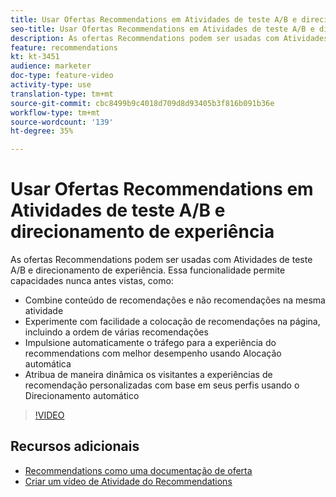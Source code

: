 ```yaml
---
title: Usar Ofertas Recommendations em Atividades de teste A/B e direcionamento de experiência
seo-title: Usar Ofertas Recommendations em Atividades de teste A/B e direcionamento de experiência no Adobe Target
description: As ofertas Recommendations podem ser usadas com Atividades de teste A/B e direcionamento de experiência.
feature: recommendations
kt: kt-3451
audience: marketer
doc-type: feature-video
activity-type: use
translation-type: tm+mt
source-git-commit: cbc8499b9c4018d709d8d93405b3f816b091b36e
workflow-type: tm+mt
source-wordcount: '139'
ht-degree: 35%

---
```



# Usar Ofertas Recommendations em Atividades de teste A/B e direcionamento de experiência

As ofertas Recommendations podem ser usadas com Atividades de teste A/B e direcionamento de experiência. Essa funcionalidade permite capacidades nunca antes vistas, como:

* Combine conteúdo de recomendações e não recomendações na mesma atividade
* Experimente com facilidade a colocação de recomendações na página, incluindo a ordem de várias recomendações
* Impulsione automaticamente o tráfego para a experiência do recommendations com melhor desempenho usando Alocação automática
* Atribua de maneira dinâmica os visitantes a experiências de recomendação personalizadas com base em seus perfis usando o Direcionamento automático

>[!VIDEO](https://video.tv.adobe.com/v/28878?quality=12)

## Recursos adicionais

* [Recommendations como uma documentação de oferta](https://docs.adobe.com/content/help/en/target/using/recommendations/recommendations-as-an-offer.html)
* [Criar um vídeo de Atividade do Recommendations](create-a-recommendations-activity.md)
